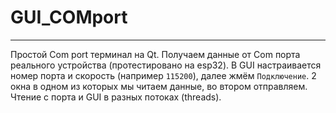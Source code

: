 # GUI_COMport
____
Простой Com port терминал на Qt. Получаем данные от Com порта реального устройства (протестировано на esp32).
В GUI настраивается номер порта и скорость (например `115200`), далее жмём `Подключение`. 2 окна в одном из которых мы
читаем данные, во втором отправляем.
Чтение с порта и GUI в разных потоках (threads).
